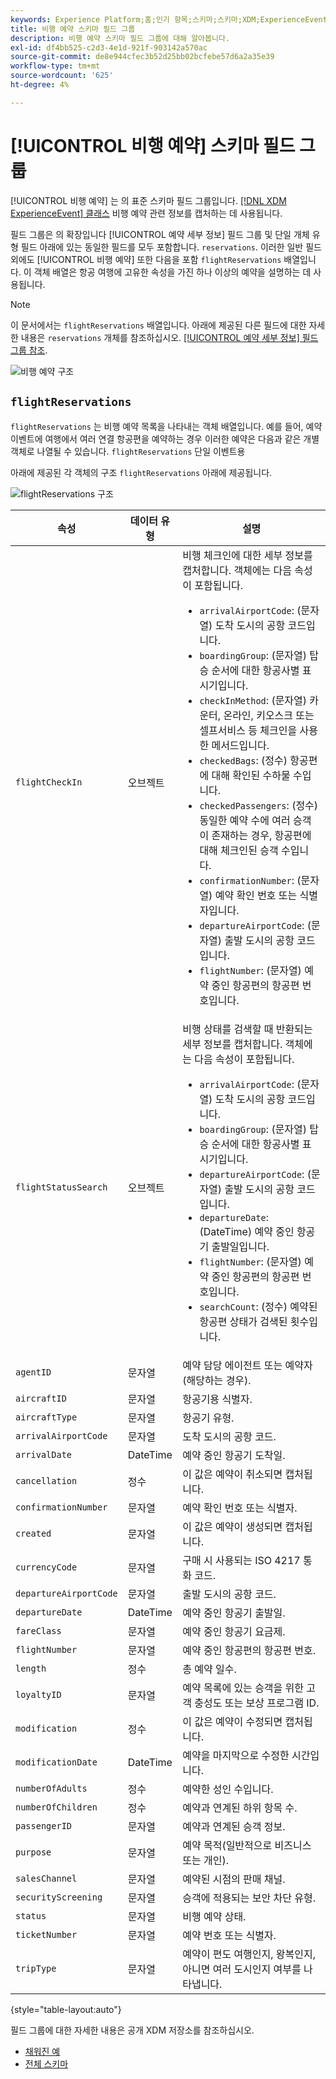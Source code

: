 ```yaml
---
keywords: Experience Platform;홈;인기 항목;스키마;스키마;XDM;ExperienceEvent;필드;스키마;스키마;스키마 디자인;필드 그룹;필드 그룹;예약;비행;
title: 비행 예약 스키마 필드 그룹
description: 비행 예약 스키마 필드 그룹에 대해 알아봅니다.
exl-id: df4bb525-c2d3-4e1d-921f-903142a570ac
source-git-commit: de8e944cfec3b52d25bb02bcfebe57d6a2a35e39
workflow-type: tm+mt
source-wordcount: '625'
ht-degree: 4%

---
```


# [!UICONTROL 비행 예약] 스키마 필드 그룹

[!UICONTROL 비행 예약] 는 의 표준 스키마 필드 그룹입니다. [[!DNL XDM ExperienceEvent] 클래스](../../classes/experienceevent.md) 비행 예약 관련 정보를 캡처하는 데 사용됩니다.

필드 그룹은 의 확장입니다 [!UICONTROL 예약 세부 정보] 필드 그룹 및 단일 개체 유형 필드 아래에 있는 동일한 필드를 모두 포함합니다. `reservations`. 이러한 일반 필드 외에도 [!UICONTROL 비행 예약] 또한 다음을 포함 `flightReservations` 배열입니다. 이 객체 배열은 항공 여행에 고유한 속성을 가진 하나 이상의 예약을 설명하는 데 사용됩니다.

>[!NOTE]
>
>이 문서에서는 `flightReservations` 배열입니다. 아래에 제공된 다른 필드에 대한 자세한 내용은 `reservations` 개체를 참조하십시오. [[!UICONTROL 예약 세부 정보] 필드 그룹 참조](./reservation-details.md).

![비행 예약 구조](../../images/field-groups/flight-reservation/structure.png)

## `flightReservations`

`flightReservations` 는 비행 예약 목록을 나타내는 객체 배열입니다. 예를 들어, 예약 이벤트에 여행에서 여러 연결 항공편을 예약하는 경우 이러한 예약은 다음과 같은 개별 객체로 나열될 수 있습니다. `flightReservations` 단일 이벤트용

아래에 제공된 각 객체의 구조 `flightReservations` 아래에 제공됩니다.

![flightReservations 구조](../../images/field-groups/flight-reservation/flightReservations.png)

| 속성 | 데이터 유형 | 설명 |
| --- | --- | --- |
| `flightCheckIn` | 오브젝트 | 비행 체크인에 대한 세부 정보를 캡처합니다. 객체에는 다음 속성이 포함됩니다.<ul><li>`arrivalAirportCode`: (문자열) 도착 도시의 공항 코드입니다.</li><li>`boardingGroup`: (문자열) 탑승 순서에 대한 항공사별 표시기입니다.</li><li>`checkInMethod`: (문자열) 카운터, 온라인, 키오스크 또는 셀프서비스 등 체크인을 사용한 메서드입니다.</li><li>`checkedBags`: (정수) 항공편에 대해 확인된 수하물 수입니다.</li><li>`checkedPassengers`: (정수) 동일한 예약 수에 여러 승객이 존재하는 경우, 항공편에 대해 체크인된 승객 수입니다.</li><li>`confirmationNumber`: (문자열) 예약 확인 번호 또는 식별자입니다.</li><li>`departureAirportCode`: (문자열) 출발 도시의 공항 코드입니다.</li><li>`flightNumber`: (문자열) 예약 중인 항공편의 항공편 번호입니다.</li></ul> |
| `flightStatusSearch` | 오브젝트 | 비행 상태를 검색할 때 반환되는 세부 정보를 캡처합니다. 객체에는 다음 속성이 포함됩니다.<ul><li>`arrivalAirportCode`: (문자열) 도착 도시의 공항 코드입니다.</li><li>`boardingGroup`: (문자열) 탑승 순서에 대한 항공사별 표시기입니다.</li><li>`departureAirportCode`: (문자열) 출발 도시의 공항 코드입니다.</li><li>`departureDate`: (DateTime) 예약 중인 항공기 출발일입니다.</li><li>`flightNumber`: (문자열) 예약 중인 항공편의 항공편 번호입니다.</li><li>`searchCount`: (정수) 예약된 항공편 상태가 검색된 횟수입니다.</li></ul> |
| `agentID` | 문자열 | 예약 담당 에이전트 또는 예약자(해당하는 경우). |
| `aircraftID` | 문자열 | 항공기용 식별자. |
| `aircraftType` | 문자열 | 항공기 유형. |
| `arrivalAirportCode` | 문자열 | 도착 도시의 공항 코드. |
| `arrivalDate` | DateTime | 예약 중인 항공기 도착일. |
| `cancellation` | 정수 | 이 값은 예약이 취소되면 캡처됩니다. |
| `confirmationNumber` | 문자열 | 예약 확인 번호 또는 식별자. |
| `created` | 문자열 | 이 값은 예약이 생성되면 캡처됩니다. |
| `currencyCode` | 문자열 | 구매 시 사용되는 ISO 4217 통화 코드. |
| `departureAirportCode` | 문자열 | 출발 도시의 공항 코드. |
| `departureDate` | DateTime | 예약 중인 항공기 출발일. |
| `fareClass` | 문자열 | 예약 중인 항공기 요금제. |
| `flightNumber` | 문자열 | 예약 중인 항공편의 항공편 번호. |
| `length` | 정수 | 총 예약 일수. |
| `loyaltyID` | 문자열 | 예약 목록에 있는 승객을 위한 고객 충성도 또는 보상 프로그램 ID. |
| `modification` | 정수 | 이 값은 예약이 수정되면 캡처됩니다. |
| `modificationDate` | DateTime | 예약을 마지막으로 수정한 시간입니다. |
| `numberOfAdults` | 정수 | 예약한 성인 수입니다. |
| `numberOfChildren` | 정수 | 예약과 연계된 하위 항목 수. |
| `passengerID` | 문자열 | 예약과 연계된 승객 정보. |
| `purpose` | 문자열 | 예약 목적(일반적으로 비즈니스 또는 개인). |
| `salesChannel` | 문자열 | 예약된 시점의 판매 채널. |
| `securityScreening` | 문자열 | 승객에 적용되는 보안 차단 유형. |
| `status` | 문자열 | 비행 예약 상태. |
| `ticketNumber` | 문자열 | 예약 번호 또는 식별자. |
| `tripType` | 문자열 | 예약이 편도 여행인지, 왕복인지, 아니면 여러 도시인지 여부를 나타냅니다. |

{style="table-layout:auto"}

필드 그룹에 대한 자세한 내용은 공개 XDM 저장소를 참조하십시오.

* [채워진 예](https://github.com/adobe/xdm/blob/master/components/fieldgroups/experience-event/industry-verticals/experienceevent-flight-reservation.example.1.json)
* [전체 스키마](https://github.com/adobe/xdm/blob/master/components/fieldgroups/experience-event/industry-verticals/experienceevent-flight-reservation.schema.json)
